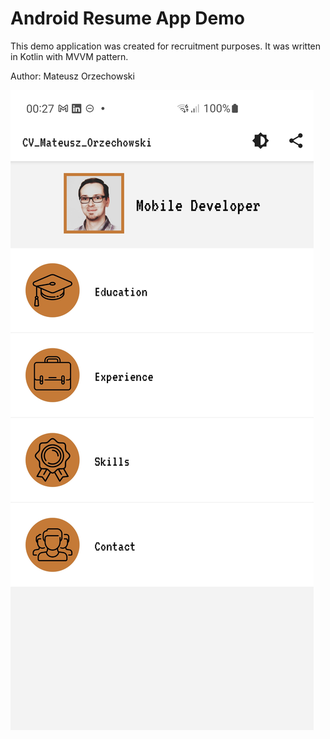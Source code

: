 # Android Resume App Demo

This demo application was created for recruitment purposes.
It was written in Kotlin with MVVM pattern.

Author: Mateusz Orzechowski

![Alt text](/images/screenshot.jpg?raw=true "Screenshot")

